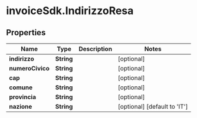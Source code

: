 # invoiceSdk.IndirizzoResa

## Properties

Name | Type | Description | Notes
------------ | ------------- | ------------- | -------------
**indirizzo** | **String** |  | [optional] 
**numeroCivico** | **String** |  | [optional] 
**cap** | **String** |  | [optional] 
**comune** | **String** |  | [optional] 
**provincia** | **String** |  | [optional] 
**nazione** | **String** |  | [optional] [default to &#39;IT&#39;]


